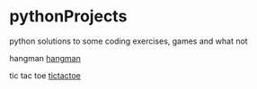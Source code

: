 # pythonProjects
python solutions to some coding exercises, games and what not

hangman
[hangman](https://github.com/GitHub4Phils/pythonProjects/blob/master/MD/hangman.md)

tic tac toe
[tictactoe](https://github.com/GitHub4Phils/pythonProjects/blob/master/MD/tictactoe.md)
